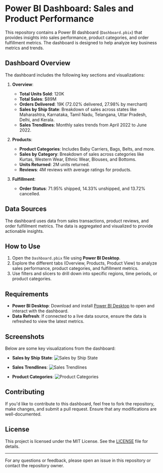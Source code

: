 # Power BI Dashboard: Sales and Product Performance

This repository contains a Power BI dashboard (`Dashboard.pbix`) that provides insights into sales performance, product categories, and order fulfillment metrics. The dashboard is designed to help analyze key business metrics and trends.

## Dashboard Overview

The dashboard includes the following key sections and visualizations:

1. **Overview**:
   - **Total Units Sold**: 120K
   - **Total Sales**: $89M
   - **Orders Delivered**: 19K (72.02% delivered, 27.98% by merchant)
   - **Sales by Ship State**: Breakdown of sales across states like Maharashtra, Karnataka, Tamil Nadu, Telangana, Uttar Pradesh, Delhi, and Kerala.
   - **Sales Trendlines**: Monthly sales trends from April 2022 to June 2022.

2. **Products**:
   - **Product Categories**: Includes Baby Carriers, Bags, Belts, and more.
   - **Sales by Category**: Breakdown of sales across categories like Kurtas, Western Wear, Ethnic Wear, Blouses, and Bottoms.
   - **Units Returned**: 2M units returned.
   - **Reviews**: 4M reviews with average ratings for products.

3. **Fulfillment**:
   - **Order Status**: 71.95% shipped, 14.33% unshipped, and 13.72% cancelled.

## Data Sources
The dashboard uses data from sales transactions, product reviews, and order fulfillment metrics. The data is aggregated and visualized to provide actionable insights.

## How to Use
1. Open the `Dashboard.pbix` file using **Power BI Desktop**.
2. Explore the different tabs (Overview, Products, Product View) to analyze sales performance, product categories, and fulfillment metrics.
3. Use filters and slicers to drill down into specific regions, time periods, or product categories.

## Requirements
- **Power BI Desktop**: Download and install [Power BI Desktop](https://powerbi.microsoft.com/desktop/) to open and interact with the dashboard.
- **Data Refresh**: If connected to a live data source, ensure the data is refreshed to view the latest metrics.

## Screenshots
Below are some key visualizations from the dashboard:

- **Sales by Ship State**:
  ![Sales by Ship State](screenshots/sales_by_state.png)

- **Sales Trendlines**:
  ![Sales Trendlines](screenshots/sales_trendlines.png)

- **Product Categories**:
  ![Product Categories](screenshots/product_categories.png)

## Contributing
If you'd like to contribute to this dashboard, feel free to fork the repository, make changes, and submit a pull request. Ensure that any modifications are well-documented.

## License
This project is licensed under the MIT License. See the [LICENSE](LICENSE) file for details.

---

For any questions or feedback, please open an issue in this repository or contact the repository owner.
